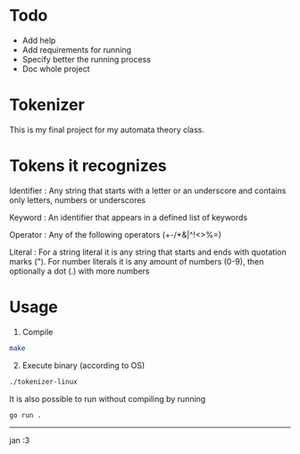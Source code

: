 # Todo

- Add help
- Add requirements for running
- Specify better the running process
- Doc whole project

# Tokenizer

This is my final project for my automata theory class.

# Tokens it recognizes

Identifier
: Any string that starts with a letter or an underscore and contains only
letters, numbers or underscores

Keyword
: An identifier that appears in a defined list of keywords

Operator
: Any of the following operators (+-/*&|^!<>%=)

Literal
: For a string literal it is any string that starts and ends with quotation
marks ("). For number literals it is any amount of numbers (0-9), then
optionally a dot (.) with more numbers

# Usage

1. Compile

~~~bash
make
~~~

2. Execute binary (according to OS)

~~~bash
./tokenizer-linux
~~~

It is also possible to run without compiling by running

~~~bash
go run .
~~~

---

jan :3
